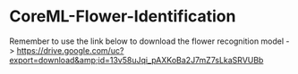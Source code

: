 # CoreML-Flower-Identification
Remember to use the link below to download the flower recognition model -> 
https://drive.google.com/uc?export=download&amp;id=13v58uJqi_pAXKoBa2J7mZ7sLkaSRVUBb
